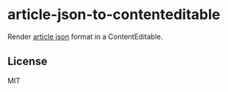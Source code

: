 # article-json-to-contenteditable

Render [article json](https://github.com/micnews/html-to-article-json#format) format in a ContentEditable.

## License

MIT
